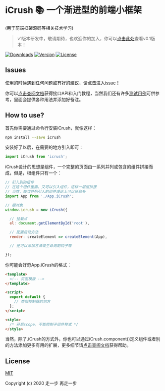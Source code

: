 # iCrush 📚 一个渐进型的前端小框架
(用于前端框架源码等相关技术学习)

> v1版本研发中，敬请期待，也欢迎你的加入，你可以[点击此处](https://github.com/yelloxing/iCrush/tree/version-0.1)查看v0.1版本！

<a href="https://yelloxing.github.io/npm-downloads/?interval=7&packages=icrush"><img src="https://img.shields.io/npm/dm/icrush.svg" alt="Downloads"></a>
<a href="https://www.npmjs.com/package/icrush"><img src="https://img.shields.io/npm/v/icrush.svg" alt="Version"></a>
<a href="https://github.com/yelloxing/icrush/blob/master/LICENSE"><img src="https://img.shields.io/npm/l/icrush.svg" alt="License"></a>

## Issues
使用的时候遇到任何问题或有好的建议，请点击进入[issue](https://github.com/yelloxing/iCrush/issues)！

你可以[点击查阅文档](https://github.com/yelloxing/iCrush/blob/master/docs/index.md)获得接口API和入门教程，当然我们还有许多[测试用例](https://github.com/yelloxing/iCrush/tree/master/examples)可供参考，里面会提供各种用法并添加好备注。

## How to use?

首先你需要通过命令行安装iCrush，就像这样：

```bash
npm install --save icrush
```

安装好了以后，在需要的地方引入即可：

```js
import iCrush from 'icrush';
```

iCrush设计的思想是组件，一个完整的页面由一系列并列或包含的组件拼接而成，但是，根组件只有一个：

```js
// 引入别的组件
// 在这个组件里面，又可以引入组件，这样一层层拼接
// 当然，每次并列引入的组件理论上可以任意多
import App from './App.iCrush';

// 根对象
window.icrush = new iCrush({

  // 挂载点
  el: document.getElementById('root'),

  // 配置启动方法
  render: createElement => createElement(App),

  // 还可以添加方法或生命周期钩子等

});
```

你可能会好奇App.iCrush的格式：

```html
<template>
  <!-- 页面模板 -->
</template>

<script>
  export default {
    // 类似控制器的地方
  };
</script>

<style>
  /* 开启scope，不能控制子组件样式 */
</style>
```

当然，除了.iCrush的方式外，你也可以通过iCrush.component()定义组件或者别的方法添加更多有用的扩展，更多细节请[点击查阅文档](https://github.com/yelloxing/iCrush/blob/master/docs/index.md)获得帮助。

## License

[MIT](https://github.com/yelloxing/iCrush/blob/master/LICENSE)

Copyright (c) 2020 走一步 再走一步
